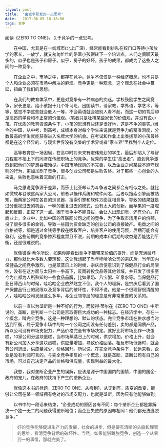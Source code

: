 ```yaml
---
layout: post
title:  "由竞争引发的一点思考"
date:   2017-06-05 10:18:00
tags: 竞争
---
```

阅读《ZERO TO ONE》，关于竞争的一点思考。

　　在中国，尤其是在一线城市(北上广深)，经常能看到排队在校门口等待小孩放学的家长，一放学，就又匆匆忙忙的带着小孩辗转下一个培训点。人们之间聊天最多的，似乎也是孩子和房子。似乎，房子的好坏，孩子的成绩，都成为了这些人之间的一种竞争。

　　在企业之中，市场之中，都存在竞争。竞争不仅仅是一种经济概念，也不只是个人和企业必须在市场中解决的麻烦。竞争更是一种观念，这个观念在社会中蔓延，扭曲了我们的思想。

　　在我们的教育体系中，更是对竞争有一种病态的痴迷。学校鼓励学生之间竞争，家长更是，给小孩报十几个补习班，出国读书，请家教，学外语，学艺术，等等，感觉不学这些就会低人一等，不会英语就会被别人看不起，而这一切的背后却是高昂的学费和不正常的价值观。(笔者只是吐槽某些家长的价值观，并没有说小孩。在优质的教育资源条件下，小孩的思想有些还是很好地，这是不争的事实。)当今的中国，从中考，到高考，成绩本身对每个学生来说就是竞争力的精准测度，分数最高的学生就能获得进入名牌大学的机会。在考试和作业上出类拔萃的小孩最终都是在这个怪异的、与现实世界没有交集的学术界或者“家长界”里找到个人定位。

　　高等教育是一场困局，在高中时对未来有宏伟规划的学生，最后却陷入了与智力程度不相上下的同济在传统职场上的竞争。优秀的学生往“高出走”，直到竞争激烈到把他们的梦想吞噬殆尽。中国市场规则的不完善，以及企业之间某些不遵守规则的行为，更加加剧了竞争，很多创业公司都是失败告终。对于那些一心创业的人来说，失败也意味着沉重的打击。

　　马克思说竞争源于差异，而莎士比亚却认为斗争者之间都会有相似之处。就比如微软与谷歌这两家大公司，前者以操作系统和软件闻名，后者以搜索引擎而被熟知，而两家公司在各自的浏览器、搜索引擎和软件方面互相竞争，导致的结果就是过分重视过去的机会，一味的重复过去的模式，没有太大的创新。而苹果的一度崛起和反超，正应了这一点。困于竞争中不能自拔，会让人出现幻觉，还有分心。在商业上，企业中，比如中国的互联网公司之间的竞争，为了争取市场用户的份额，投了很多很多的金钱，导致一些因为资金缺乏的创业公司的直接破产。电商之间的价格战等，都是通过金钱等手段在吸取客户，培养客户的使用习惯，后期可能会有盈利。这些前期的竞争惨烈程度暂且不说，前期的成本和后期的收益是否能达到平衡，还是很难说的。

　　就像彼得·蒂尔所说，如果你能看出竞争不能带来价值的提升，而是充满破坏力，那你就比大多数人要理智。这让我想起了当年哇哈哈公司的宗庆后。当年国内保健品之间竞争激烈，也是蒸蒸日上的时候，宗庆后便意识到了保健品行业的局限性，没有在这方面与太阳神一争高下，反而转投食品等其他领域，并开发了很多至今为止都为人所熟知的一些食品品牌，比如果奶、八宝粥、矿泉水等。当保健品行业日薄西山的时候，哇哈哈企业依然屹立不倒。我个人的理解，是宗庆后看到了国产保健品行业的局限以及竞争背后的破坏性，不得不说，他是一个很理智很清醒的人，哇哈哈公司发展这么多年，与企业领导层的理念是有非常重要的关系的。

　　以前一直以为垄断是一种不好的行为，而彼得·蒂尔在《ZERO TO ONE》中所说的，垄断，是判断一个公司是否取得巨大成功的一种标志。在经济学中，存在一个概念，叫完全竞争，这是一种理想的、默认的状态。完全竞争市场在供求想当时达到平衡，处于竞争市场中的每一个公司之间没有任何差别，卖的都是同质产品，所以公司没有市场支配力，产品价格完全有市场决定。就好比将市场比作一块蛋糕，10家公司分这块蛋糕，当市场蒸蒸日上的时候，供求增加，价格上升，就会有新公司加入分享这块蛋糕，供应量增加，导致价格回落。相反市场低迷时，就会有公司退出，供应量减少，价格回升。所以说，在完全竞争条件下，长远来看，企业是没有利润可言的。与完全竞争相反的一个概念，就是垄断。垄断公司有自己的市场，可以自己决定产品的价格和供应量，实现利益的最大化。

　　我想，我对垄断企业产生的误解，应该是源于中国国内的国情，中国的国企-政府的宠儿，在政府的扶持下产生的垄断企业。

　　就像这本书的标题，ZERO TO ONE，从零到1，从无到有，质变的改变，能够让公司在某一领域拥有绝对的市场支配力，也就是垄断，因为只有他能够做到。

　　以书中的一段话来结束，“企业成功的原因各有不同：每个垄断企业都是靠解决一个独一无二的问题获得垄断地位；而企业失败的原因却相同：他们都无法逃脱竞争。”

> 好的竞争能够促进生产力的发展，社会的进步，但是要有清晰的头脑和理智的思维，看清竞争背后的破坏性。当然，如果能够跳脱竞争，创造一个从零到一的事情，那就完美了。
